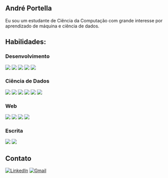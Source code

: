 ## André Portella

Eu sou um estudante de Ciência da Computação com grande interesse por aprendizado de máquina e ciência de dados.

## Habilidades:

### Desenvolvimento
![](https://img.shields.io/badge/Java-007396?style=for-the-badge&logo=java&logoColor=white)
![](https://img.shields.io/badge/C-00599C?style=for-the-badge&logo=c&logoColor=white)
![](https://img.shields.io/badge/Git-F1502F?style=for-the-badge&logo=git&logoColor=white)
![](https://img.shields.io/badge/GitHub-181717?style=for-the-badge&logo=github&logoColor=white)
![](https://img.shields.io/badge/Linux-FCC624?style=for-the-badge&logo=linux&logoColor=black)

### Ciência de Dados
![](https://img.shields.io/badge/Python-3776AB?style=for-the-badge&logo=python&logoColor=white) 
![](https://img.shields.io/badge/Pandas-150458?style=for-the-badge&logo=pandas&logoColor=white)
![](https://img.shields.io/badge/Numpy-013243?style=for-the-badge&logo=numpy&logoColor=white)
![](https://img.shields.io/badge/Tensorflow-FF6F00?style=for-the-badge&logo=tensorflow&logoColor=white) 
![](https://img.shields.io/badge/Postgresql-336791?style=for-the-badge&logo=postgresql&logoColor=white)
![](https://img.shields.io/badge/Jupyter-F37626?style=for-the-badge&logo=jupyter&logoColor=white) 

### Web
![](https://img.shields.io/badge/HTML5-E34F26?style=for-the-badge&logo=html5&logoColor=white)
![](https://img.shields.io/badge/CSS3-1572B6?style=for-the-badge&logo=css3&logoColor=white)
![](https://img.shields.io/badge/Javascript-F7DF1E?style=for-the-badge&logo=javascript&logoColor=black)
![](https://img.shields.io/badge/PHP-777BB4?style=for-the-badge&logo=php&logoColor=white)

### Escrita
![](https://img.shields.io/badge/Latex-008080?style=for-the-badge&logo=latex&logoColor=white)
![](https://img.shields.io/badge/Overleaf-007B9B?style=for-the-badge&logo=overleaf&logoColor=white)

## Contato
[![LinkedIn](https://img.shields.io/badge/LinkedIn-0A66C2?style=for-the-badge&logo=linkedin&logoColor=white)](https://www.linkedin.com/in/andre-portella-a723642a9/)
[![Gmail](https://img.shields.io/badge/Gmail-D14836?style=for-the-badge&logo=gmail&logoColor=white)](mailto:andre.camargo.portella@gmail.com)
